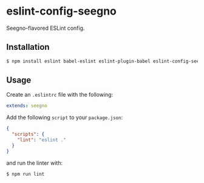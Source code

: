 # eslint-config-seegno

Seegno-flavored ESLint config.

## Installation

```sh
$ npm install eslint babel-eslint eslint-plugin-babel eslint-config-seegno --save-dev
```

## Usage

Create an `.eslintrc` file with the following:

```yaml
extends: seegno
```

Add the following `script` to your `package.json`:

```json
{
  "scripts": {
    "lint": "eslint ."
  }
}
```

and run the linter with:

```sh
$ npm run lint
```
